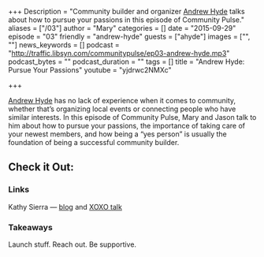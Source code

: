 +++
Description = "Community builder and organizer [Andrew Hyde](http://twitter.com/andrewhyde) talks about how to pursue your passions in this episode of Community Pulse."
aliases = ["/03"]
author = "Mary"
categories = []
date = "2015-09-29"
episode = "03"
friendly = "andrew-hyde"
guests = ["ahyde"]
images = ["", ""]
news_keywords = []
podcast = "http://traffic.libsyn.com/communitypulse/ep03-andrew-hyde.mp3"
podcast_bytes = ""
podcast_duration = ""
tags = []
title = "Andrew Hyde: Pursue Your Passions"
youtube = "yjdrwc2NMXc"

+++

[Andrew Hyde](http://twitter.com/andrewhyde) has no lack of experience when it comes to community, whether that’s organizing local events or connecting people who have similar interests. In this episode of Community Pulse, Mary and Jason talk to him about how to pursue your passions, the importance of taking care of your newest members, and how being a “yes person” is usually the foundation of being a successful community builder.

<h2>Check it Out:</h2>
<h3>Links</h3>

Kathy Sierra — [blog](http://headrush.typepad.com/) and [XOXO talk](https://www.youtube.com/watch?v=Gyv-l0MWRQI)

<h3>Takeaways</h3>

Launch stuff. Reach out. Be supportive.
